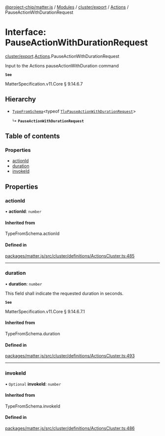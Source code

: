[@project-chip/matter.js](../README.md) / [Modules](../modules.md) / [cluster/export](../modules/cluster_export.md) / [Actions](../modules/cluster_export.Actions.md) / PauseActionWithDurationRequest

# Interface: PauseActionWithDurationRequest

[cluster/export](../modules/cluster_export.md).[Actions](../modules/cluster_export.Actions.md).PauseActionWithDurationRequest

Input to the Actions pauseActionWithDuration command

**`See`**

MatterSpecification.v11.Core § 9.14.6.7

## Hierarchy

- [`TypeFromSchema`](../modules/tlv_export.md#typefromschema)\<typeof [`TlvPauseActionWithDurationRequest`](../modules/cluster_export.Actions.md#tlvpauseactionwithdurationrequest)\>

  ↳ **`PauseActionWithDurationRequest`**

## Table of contents

### Properties

- [actionId](cluster_export.Actions.PauseActionWithDurationRequest.md#actionid)
- [duration](cluster_export.Actions.PauseActionWithDurationRequest.md#duration)
- [invokeId](cluster_export.Actions.PauseActionWithDurationRequest.md#invokeid)

## Properties

### actionId

• **actionId**: `number`

#### Inherited from

TypeFromSchema.actionId

#### Defined in

[packages/matter.js/src/cluster/definitions/ActionsCluster.ts:485](https://github.com/project-chip/matter.js/blob/5f71eedebdb9fa54338bde320c311bb359b7455d/packages/matter.js/src/cluster/definitions/ActionsCluster.ts#L485)

___

### duration

• **duration**: `number`

This field shall indicate the requested duration in seconds.

**`See`**

MatterSpecification.v11.Core § 9.14.6.7.1

#### Inherited from

TypeFromSchema.duration

#### Defined in

[packages/matter.js/src/cluster/definitions/ActionsCluster.ts:493](https://github.com/project-chip/matter.js/blob/5f71eedebdb9fa54338bde320c311bb359b7455d/packages/matter.js/src/cluster/definitions/ActionsCluster.ts#L493)

___

### invokeId

• `Optional` **invokeId**: `number`

#### Inherited from

TypeFromSchema.invokeId

#### Defined in

[packages/matter.js/src/cluster/definitions/ActionsCluster.ts:486](https://github.com/project-chip/matter.js/blob/5f71eedebdb9fa54338bde320c311bb359b7455d/packages/matter.js/src/cluster/definitions/ActionsCluster.ts#L486)
